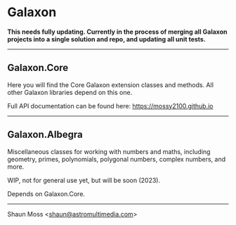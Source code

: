 # Galaxon

**This needs fully updating. Currently in the process of merging all Galaxon projects into a single solution and repo, and updating all unit tests.**


---

## Galaxon.Core

Here you will find the Core Galaxon extension classes and methods. All other Galaxon libraries
depend on this one.

Full API documentation can be found here: https://mossy2100.github.io

---

## Galaxon.Albegra

Miscellaneous classes for working with numbers and maths, including geometry, primes, polynomials, polygonal numbers, complex numbers, and more.

WIP, not for general use yet, but will be soon (2023).

Depends on Galaxon.Core.

---

Shaun Moss <[shaun@astromultimedia.com](mailto:shaun@astromultimedia.com)>
